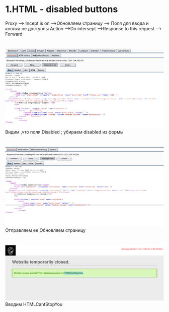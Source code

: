 # 1.HTML - disabled buttons
Proxy --> Incept is on -->Обновляем страницу --> Поля для ввода и кнопка не доступны 
Action -->Do intersept -->Response to this request --> Forward
#
![#1](https://github.com/TsyganenkoE/Hacking/blob/master/1.%20HTML%20-%20disabled%20buttons/1-1.png)
Видим ,что поля Disabled ; убираем disabled из формы
#
![#2](https://github.com/TsyganenkoE/Hacking/blob/master/1.%20HTML%20-%20disabled%20buttons/1-2.png)
Отправляем ее
Обновляем страницу 
#
![#3](https://github.com/TsyganenkoE/Hacking/blob/master/1.%20HTML%20-%20disabled%20buttons/1-3.png)
Вводим HTMLCantStopYou
